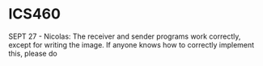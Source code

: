 # ICS460

SEPT 27 - Nicolas: The receiver and sender programs work correctly, except for writing the image. If anyone knows how to correctly implement this, please do
